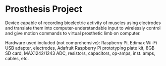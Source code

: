 # Prosthesis Project
Device capable of recording bioelectric activity of muscles using electrodes and translate them into computer-understandable input to wirelessly control and give motion commands to virtual prosthetic limb on computer.

Hardware used included (not comprehensive):
Raspberry Pi, Edimax Wi-Fi USB adapter, electrodes, Adafruit Raspberry Pi prototyping plate kit, 8GB SD card, MAX1242/1243 ADC, resistors, capacitors, op-amps, inst. amps, cables, etc.

